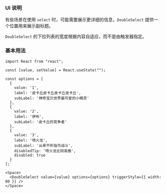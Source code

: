 ### UI 说明

有些场景在使用 `select` 时，可能需要展示更详细的信息，`DoubleSelect` 提供一个位置用来展示副标题。

`DoubleSelect` 的下拉列表的宽度根据内容自适应，而不是由触发器指定。

### 基本用法

```tsx
import React from "react";

const [value, setValue] = React.useState("");

const options = [
  {
    value: '1',
    label: '皮卡丘皮卡丘皮卡丘皮卡丘',
    subLabel: '神奇宝贝世界最可爱的小精灵'
  },
  {
    value: '2',
    label: '伊布',
    subLabel: '皮卡丘的竞争者'
  },
  {
    value: '3',
    label: '喷火龙',
    subLabel: '从来不听指令战斗',
    disabledTip: '喷火龙比较高傲',
    disabled: true
  }
];

<Space>
  <DoubleSelect value={value} options={options} triggerStyle={{ width: 80 }} />
</Space>
```
